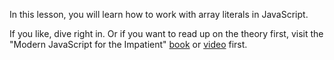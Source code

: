 In this lesson, you will learn how to work with array literals in JavaScript.

If you like, dive right in. Or if you want to read up on the theory first, visit the "Modern JavaScript for the Impatient" [book](https://learning.oreilly.com/library/view/modern-javascript-for/9780136502166/ch01.xhtml#ch01lev1sec14) or [video](https://learning.oreilly.com/videos/modern-javascript-for/9780135812778/9780135812778-MJSI_01_01_05) first. 

